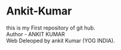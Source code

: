 # Ankit-Kumar
this is my First repository of git hub.
<br>
Author - ANKIT KUMAR
<br>
Web Deleoped by ankit Kumar (YOG INDIA).
